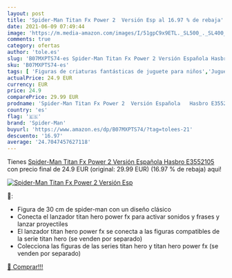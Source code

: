 ```yaml
---
layout: post
title: 'Spider-Man Titan Fx Power 2  Versión Esp al 16.97 % de rebaja'
date: 2021-06-09 07:49:44
image: 'https://m.media-amazon.com/images/I/51gpC9x9ETL._SL500_._SL400_.jpg'
comments: true
category: ofertas
author: 'tole.es'
slug: 'B07MXPTS74-es Spider-Man Titan Fx Power 2 Versión Española Hasbro E3552105'
sku: 'B07MXPTS74-es'
tags: [ 'Figuras de criaturas fantásticas de juguete para niños','Juguetes','Juguetes y juegos','Muñecos y figuras','Muñecos y figuras de acción','hasbro','spider-man', ]
actualPrice: 24.9 EUR
currency: EUR
price: 24.9
comparePrice: 29.99 EUR
prodname: 'Spider-Man Titan Fx Power 2  Versión Española   Hasbro E3552105 '
country: 'es'
flag: '🇪🇸'
brand: 'Spider-Man'
buyurl: 'https://www.amazon.es/dp/B07MXPTS74/?tag=tolees-21'
descuento: '16.97'
average: '24.7047457627118'
---
```


Tienes [Spider-Man Titan Fx Power 2  Versión Española   Hasbro E3552105 ](https://www.amazon.es/dp/B07MXPTS74/?tag=tolees-21) con precio final de  24.9 EUR (original: 29.99 EUR) (16.97 %  de rebaja) aqui!

[![Spider-Man Titan Fx Power 2  Versión Esp](https://m.media-amazon.com/images/I/51gpC9x9ETL._SL500_._SL400_.jpg)](https://www.amazon.es/dp/B07MXPTS74/?tag=tolees-21)

🔎:

- Figura de 30 cm de spider-man con un diseño clásico
- Conecta el lanzador titan hero power fx para activar sonidos y frases y lanzar proyectiles
- El lanzador titan hero power fx se conecta a las figuras compatibles de la serie titan hero (se venden por separado)
- Colecciona las figuras de las series titan hero y titan hero power fx (se venden por separado)

[🛒 Comprar!!!](https://www.amazon.es/dp/B07MXPTS74/?tag=tolees-21)

